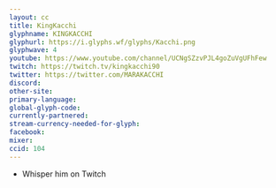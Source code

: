 ```yaml
---
layout: cc
title: KingKacchi
glyphname: KINGKACCHI
glyphurl: https://i.glyphs.wf/glyphs/Kacchi.png
glyphwave: 4
youtube: https://www.youtube.com/channel/UCNgSZzvPJL4goZuVgUFhFew
twitch: https://twitch.tv/kingkacchi90
twitter: https://twitter.com/MARAKACCHI
discord: 
other-site: 
primary-language: 
global-glyph-code: 
currently-partnered: 
stream-currency-needed-for-glyph: 
facebook: 
mixer: 
ccid: 104
---
```

* Whisper him on Twitch
